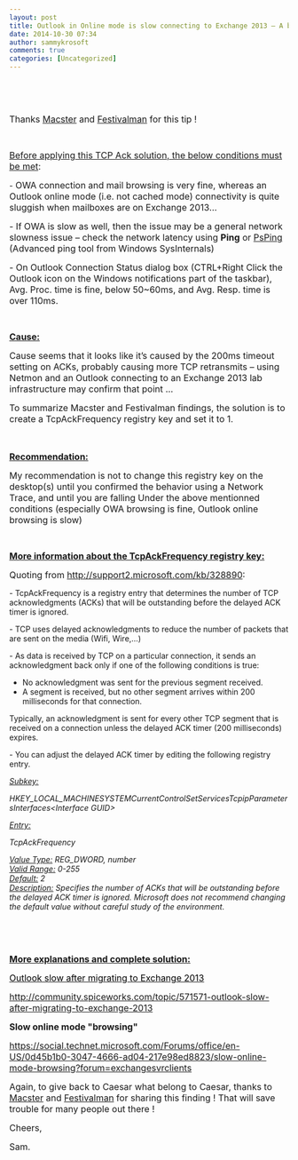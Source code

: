 ```yaml
---
layout: post
title: Outlook in Online mode is slow connecting to Exchange 2013 – A blog post from “Macster” and information from “Festivalman”, thanks guys !
date: 2014-10-30 07:34
author: sammykrosoft
comments: true
categories: [Uncategorized]
---
```

<p>&nbsp;<p>&nbsp;</p><p><font size="3">Thanks </font><a href="http://community.spiceworks.com/profile/show/macster"><font size="3">Macster</font></a><font size="3"> and </font><a href="https://social.technet.microsoft.com/profile/festivalman/?ws=usercard-mini"><font size="3">Festivalman</font></a><font size="3"> for this tip !</font></p><p>&nbsp;</p><p><font size="3"><u>Before applying this TCP Ack solution, the below conditions must be met</u>:</font></p><p>-<font size="3"> OWA connection and mail browsing is very fine, whereas an Outlook online mode (i.e. not cached mode) connectivity is quite sluggish when mailboxes are on Exchange 2013&hellip;</font> </p><p><font size="3">- If OWA is slow as well, then the issue may be a general network slowness issue &ndash; check the network latency using <strong>Ping</strong> or </font><a href="http://technet.microsoft.com/en-ca/sysinternals/jj729731.aspx"><font size="3">PsPing</font></a><font size="3"> (Advanced ping tool from Windows SysInternals)</font></p><p><font size="3">- On Outlook Connection Status dialog box (CTRL+Right Click the Outlook icon on the Windows notifications part of the taskbar), Avg. Proc. time is fine, below 50~60ms, and Avg. Resp. time is over 110ms.</font></p><p>&nbsp;</p><p><font size="3"><strong><u>Cause:</u></strong> </font></p><p><font size="3">Cause seems that it looks like it&rsquo;s caused by the 200ms timeout setting on ACKs, probably causing more TCP retransmits &ndash; using Netmon and an Outlook connecting to an Exchange 2013 lab infrastructure may confirm that point &hellip;</font></p><p><font size="3">To summarize Macster and Festivalman findings, the solution is to create a TcpAckFrequency registry key and set it to 1.</font></p><p><font size="3">&nbsp; </font></p><p><strong><u><font size="3">Recommendation:</font></u></strong></p><p><font size="3">My recommendation is not to change this registry key on the desktop(s) until you confirmed the behavior using a Network Trace, and until you are falling Under the above mentionned conditions (especially OWA browsing is fine, Outlook online browsing is slow)</font></p><p>&nbsp;</p><p><font size="3"><strong><u>More information about the TcpAckFrequency registry key:</u></strong></font></p><p><font size="3">Quoting from <a title="http://support2.microsoft.com/kb/328890" href="http://support2.microsoft.com/kb/328890">http://support2.microsoft.com/kb/328890</a>:</font></p><p>- TcpAckFrequency is a registry entry that determines the number of TCP acknowledgments (ACKs) that will be outstanding before the delayed ACK timer is ignored.</p><p>- TCP uses delayed acknowledgments to reduce the number of packets that are sent on the media (Wifi, Wire,&hellip;)</p><p>- As data is received by TCP on a particular connection, it sends an acknowledgment back only if one of the following conditions is true: </p><ul>   <li>No acknowledgment was sent for the previous segment received. </li>    <li>A segment is received, but no other segment arrives within 200 milliseconds for that connection.</li> </ul><p>Typically, an acknowledgment is sent for every other TCP segment that is received on a connection unless the delayed ACK timer (200 milliseconds) expires. </p><p>- You can adjust the delayed ACK timer by editing the following registry entry.</p><p><em><u>Subkey:</u> </em></p><p><em>HKEY_LOCAL_MACHINESYSTEMCurrentControlSetServicesTcpipParametersInterfaces&lt;Interface GUID&gt;</em></p><p><em><u>Entry:</u> </em></p><p><em>TcpAckFrequency</em></p><p><em><u>Value Type:</u> REG_DWORD, number       <br><u>Valid Range:</u> 0-255       <br><u>Default:</u> 2       <br><u>Description:</u> Specifies the number of ACKs that will be outstanding before the delayed ACK timer is ignored. Microsoft does not recommend changing the default value without careful study of the environment.</em></p><p>&nbsp;</p><p>&nbsp; </p><p><font size="3"><strong><u>More explanations and complete solution:</u></strong></font></p><p><a href="http://community.spiceworks.com/topic/571571-outlook-slow-after-migrating-to-exchange-2013"><font color="#000000" size="3">Outlook slow after migrating to Exchange 2013</font></a></p><p><a title="http://community.spiceworks.com/topic/571571-outlook-slow-after-migrating-to-exchange-2013" href="http://community.spiceworks.com/topic/571571-outlook-slow-after-migrating-to-exchange-2013"><font size="3">http://community.spiceworks.com/topic/571571-outlook-slow-after-migrating-to-exchange-2013</font></a></p><p><font size="3"></font></p><p><font size="3"><strong>Slow online mode "browsing"</strong></font></p><p><a title="https://social.technet.microsoft.com/Forums/office/en-US/0d45b1b0-3047-4666-ad04-217e98ed8823/slow-online-mode-browsing?forum=exchangesvrclients" href="https://social.technet.microsoft.com/Forums/office/en-US/0d45b1b0-3047-4666-ad04-217e98ed8823/slow-online-mode-browsing?forum=exchangesvrclients"><font size="3">https://social.technet.microsoft.com/Forums/office/en-US/0d45b1b0-3047-4666-ad04-217e98ed8823/slow-online-mode-browsing?forum=exchangesvrclients</font></a></p><p><font size="3"></font></p><p><font size="3">Again, to give back to Caesar what belong to Caesar, thanks to </font><a href="http://community.spiceworks.com/profile/show/macster"><font size="3">Macster</font></a><font size="3"> and </font><a href="https://social.technet.microsoft.com/profile/festivalman/?ws=usercard-mini"><font size="3">Festivalman</font></a><font size="3"> for sharing this finding ! That will save trouble for many people out there !</font></p><p><font size="3"></font></p><p><font size="3">Cheers,</font></p><p><font size="3">Sam.</font></p></p>

